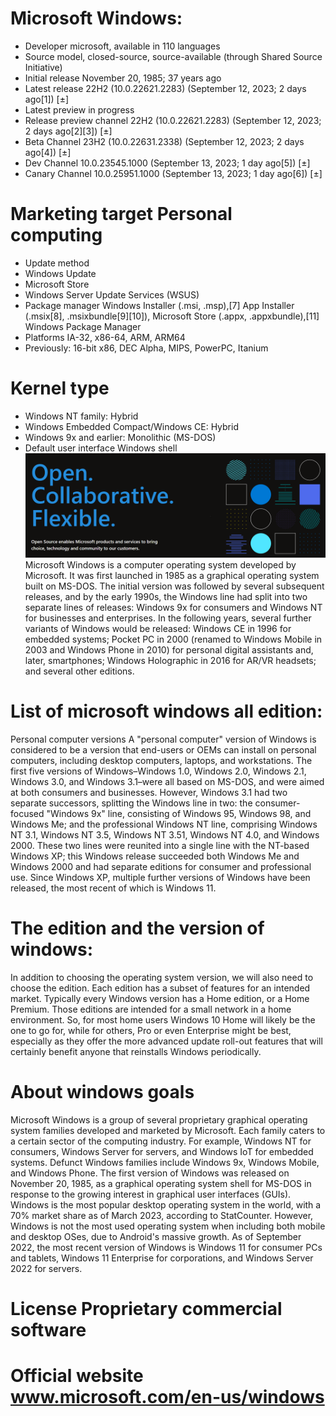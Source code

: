 # Microsoft Windows:
- Developer microsoft, available in	110 languages
- Source model, closed-source, source-available (through Shared Source Initiative)
- Initial release	November 20, 1985; 37 years ago
- Latest release	22H2 (10.0.22621.2283) (September 12, 2023; 2 days ago[1]) [±]
- Latest preview	in progress
- Release preview channel 22H2 (10.0.22621.2283) (September 12, 2023; 2 days ago[2][3]) [±]
- Beta Channel 23H2 (10.0.22631.2338) (September 12, 2023; 2 days ago[4]) [±]
- Dev Channel 10.0.23545.1000 (September 13, 2023; 1 day ago[5]) [±]
- Canary Channel 10.0.25951.1000 (September 13, 2023; 1 day ago[6]) [±]
# Marketing target	Personal computing
- Update method	
- Windows Update
- Microsoft Store
- Windows Server Update Services (WSUS)
- Package manager	Windows Installer (.msi, .msp),[7] App Installer (.msix[8], .msixbundle[9][10]), Microsoft Store (.appx, .appxbundle),[11] Windows Package Manager
- Platforms	IA-32, x86-64, ARM, ARM64
- Previously: 16-bit x86, DEC Alpha, MIPS, PowerPC, Itanium
# Kernel type	
- Windows NT family: Hybrid
- Windows Embedded Compact/Windows CE: Hybrid
- Windows 9x and earlier: Monolithic (MS-DOS)
- Default user interface	Windows shell
![Open Source at Microsoft](https://github.com/microsoft/.github/blob/main/images/open-at-microsoft.png)
Microsoft Windows is a computer operating system developed by Microsoft. It was first launched in 1985 as a graphical operating system built on MS-DOS. The initial version was followed by several subsequent releases, and by the early 1990s, the Windows line had split into two separate lines of releases: Windows 9x for consumers and Windows NT for businesses and enterprises. In the following years, several further variants of Windows would be released: Windows CE in 1996 for embedded systems; Pocket PC in 2000 (renamed to Windows Mobile in 2003 and Windows Phone in 2010) for personal digital assistants and, later, smartphones; Windows Holographic in 2016 for AR/VR headsets; and several other editions.

# List of microsoft windows all edition:
Personal computer versions
A "personal computer" version of Windows is considered to be a version that end-users or OEMs can install on personal computers, including desktop computers, laptops, and workstations.
The first five versions of Windows–Windows 1.0, Windows 2.0, Windows 2.1, Windows 3.0, and Windows 3.1–were all based on MS-DOS, and were aimed at both consumers and businesses. However, Windows 3.1 had two separate successors, splitting the Windows line in two: the consumer-focused "Windows 9x" line, consisting of Windows 95, Windows 98, and Windows Me; and the professional Windows NT line, comprising Windows NT 3.1, Windows NT 3.5, Windows NT 3.51, Windows NT 4.0, and Windows 2000. These two lines were reunited into a single line with the NT-based Windows XP; this Windows release succeeded both Windows Me and Windows 2000 and had separate editions for consumer and professional use. Since Windows XP, multiple further versions of Windows have been released, the most recent of which is Windows 11.

# The edition and the version of windows:
In addition to choosing the operating system version, we will also need to choose the edition. Each edition has a subset of features for an intended market. Typically every Windows version has a Home edition, or a Home Premium. Those editions are intended for a small network in a home environment.
So, for most home users Windows 10 Home will likely be the one to go for, while for others, Pro or even Enterprise might be best, especially as they offer the more advanced update roll-out features that will certainly benefit anyone that reinstalls Windows periodically.

# About windows goals
Microsoft Windows is a group of several proprietary graphical operating system families developed and marketed by Microsoft. Each family caters to a certain sector of the computing industry. For example, Windows NT for consumers, Windows Server for servers, and Windows IoT for embedded systems. Defunct Windows families include Windows 9x, Windows Mobile, and Windows Phone.
The first version of Windows was released on November 20, 1985, as a graphical operating system shell for MS-DOS in response to the growing interest in graphical user interfaces (GUIs).
Windows is the most popular desktop operating system in the world, with a 70% market share as of March 2023, according to StatCounter. However, Windows is not the most used operating system when including both mobile and desktop OSes, due to Android's massive growth.
As of September 2022, the most recent version of Windows is Windows 11 for consumer PCs and tablets, Windows 11 Enterprise for corporations, and Windows Server 2022 for servers.

# License	Proprietary commercial software
# Official website	www.microsoft.com/en-us/windows
